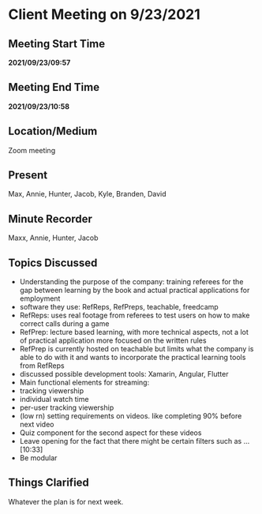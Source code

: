 # Client Meeting on 9/23/2021

## Meeting Start Time

**2021/09/23/09:57**

## Meeting End Time

**2021/09/23/10:58**

## Location/Medium

Zoom meeting

## Present
Max, Annie, Hunter, Jacob, Kyle, Branden, David

## Minute Recorder

Maxx, Annie, Hunter, Jacob

## Topics Discussed
 - Understanding the purpose of the company: training referees for the gap between learning by the book and actual practical applications for employment
 - software they use: RefReps, RefPreps, teachable, freedcamp
  - RefReps: uses real footage from referees to test users on how to make correct calls during a game
  - RefPrep: lecture based learning, with more technical aspects, not a lot of practical application more focused on the written rules
   - RefPrep is currently hosted on teachable but limits what the company is able to do with it and wants to incorporate the practical learning tools from RefReps
 - discussed possible development tools: Xamarin, Angular, Flutter
 - Main functional elements for streaming:
  - tracking viewership
  - individual watch time
  - per-user tracking viewership
  - (low rn) setting requirements on videos. like completing 90% before next video
  - Quiz component for the second aspect for these videos
  - Leave opening for the fact that there might be certain filters such as ... [10:33]
  - Be modular
 

 

## Things Clarified

Whatever the plan is for next week.

